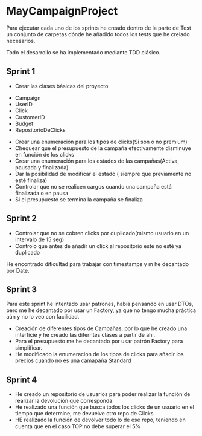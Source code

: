 # MayCampaignProject
Para ejecutar cada uno de los sprints he creado dentro de la parte de Test un conjunto de carpetas dónde he añadido todos los tests que he creiado necesarios.

Todo el desarrollo se ha implementado mediante TDD clásico.

## Sprint 1
+ Crear las clases básicas del proyecto
- Campaign
- UserID
- Click
- CustomerID
- Budget
- RepositorioDeClicks
+ Crear una enumeración para los tipos de clicks(Si son o no premium)
+ Chequear que el presupuesto de la campaña efectivamente disminuye en función de los clicks 
+ Crear una enumeración para los estados de las campañas(Activa, pausada y finalizada) 
+ Dar la posibilidad de modificar el estado ( siempre que previamente no esté finaliza) 
+ Controlar que no se realicen cargos cuando una campaña está finalizada o en pausa
+ Si el presupuesto se termina la campaña se finaliza 

## Sprint 2
- Controlar que no se cobren clicks por duplicado(mismo usuario en un intervalo de 15 seg) 
- Controlo que antes de añadir un click al repositorio este no esté ya duplicado

He encontrado dificultad para trabajar con timestamps y m he decantado por Date. 

## Sprint 3
Para este sprint he intentado usar patrones, había pensando en usar DTOs, pero me he decantado por usar un Factory, ya que no tengo mucha práctica aún y no lo veo con facilidad.

- Creación de diferentes tipos de Campañas, por lo que he creado una interficie y he creado las diferntes clases a partir de ahi.
- Para el presupuesto me he decantado por usar patrón Factory para simplificar.
- He modificado la enumeracion de los tipos de clicks para añadir los precios cuando no es una camapaña Standard

## Sprint 4
- He creado un repositorio de usuarios para poder realizar la función de realizar la devolución que corresponda.
- He realizado una función que busca todos los clicks de un usuario en el tiempo que determine, me devuelve otro repo de Clicks
- HE realizado la función de devolver todo lo de ese repo, teniendo en cuenta que en el caso TOP no debe superar el 5%

